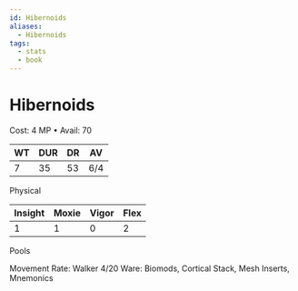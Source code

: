 ```yaml
---
id: Hibernoids
aliases:
  - Hibernoids
tags:
  - stats
  - book
---
```


# Hibernoids

Cost: 4 MP • Avail: 70

| WT   | DUR   | DR   | AV   |
| ---  | ----  | ---  | ---  |
| 7    | 35    | 53   | 6/4  |
Physical

|Insight  |Moxie  |Vigor  |Flex  |
|---      |----   |---    |---   |
|1        |1      |0      |2     |
Pools

Movement Rate: Walker 4/20
Ware: Biomods, Cortical Stack, Mesh Inserts, Mnemonics

